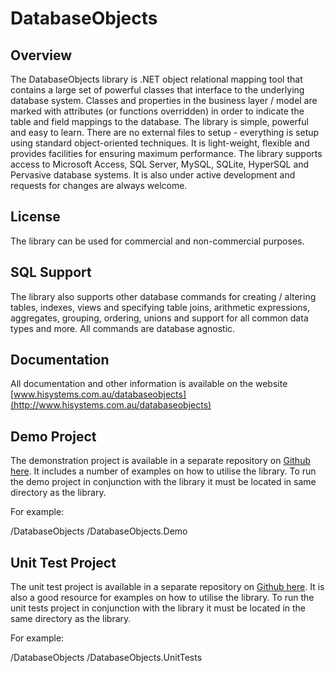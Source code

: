 ﻿DatabaseObjects
===============

Overview
--------
The DatabaseObjects library is .NET object relational mapping tool that contains a large set of powerful classes that interface to the underlying database system. Classes and properties in the business layer / model are marked with attributes (or functions overridden) in order to indicate the table and field mappings to the database. The library is simple, powerful and easy to learn. There are no external files to setup - everything is setup using standard object-oriented techniques. It is light-weight, flexible and provides facilities for ensuring maximum performance. The library supports access to Microsoft Access, SQL Server, MySQL, SQLite, HyperSQL and Pervasive database systems. It is also under active development and requests for changes are always welcome. 

License
-------
The library can be used for commercial and non-commercial purposes.

SQL Support 
-----------
The library also supports other database commands for creating / altering tables, indexes, views and specifying table joins, arithmetic expressions, aggregates, grouping, ordering, unions and support for all common data types and more. All commands are database agnostic.

Documentation
-------------
All documentation and other information is available on the website [www.hisystems.com.au/databaseobjects](http://www.hisystems.com.au/databaseobjects)

Demo Project
------------
The demonstration project is available in a separate repository on [Github here](https://github.com/hisystems/DatabaseObjects-Demo). It includes a number of examples on how to utilise the library. To run the demo project in conjunction with the library it must be located in same directory as the library.

For example:

/DatabaseObjects
/DatabaseObjects.Demo

Unit Test Project
-----------------
The unit test project is available in a separate repository on [Github here](https://github.com/hisystems/DatabaseObjects-UnitTests). It is also a good resource for examples on how to utilise the library. To run the unit tests project in conjunction with the library it must be located in the same directory as the library.

For example:

/DatabaseObjects
/DatabaseObjects.UnitTests

